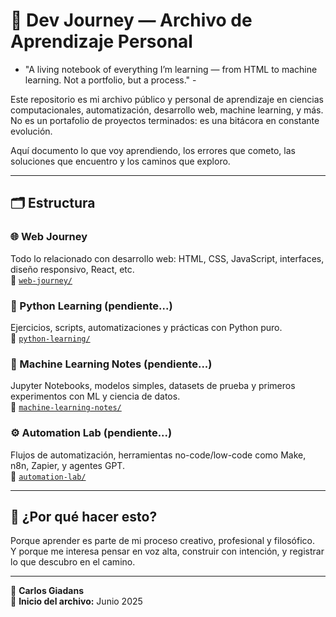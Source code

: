 # 🧠 Dev Journey — Archivo de Aprendizaje Personal
- "A living notebook of everything I’m learning — from HTML to machine learning. Not a portfolio, but a process." -

Este repositorio es mi archivo público y personal de aprendizaje en ciencias computacionales, automatización, desarrollo web, machine learning, y más. No es un portafolio de proyectos terminados: es una bitácora en constante evolución.

Aquí documento lo que voy aprendiendo, los errores que cometo, las soluciones que encuentro y los caminos que exploro.

---

## 🗂 Estructura

### 🌐 Web Journey
Todo lo relacionado con desarrollo web: HTML, CSS, JavaScript, interfaces, diseño responsivo, React, etc.  
📁 [`web-journey/`](./web-journey)

### 🐍 Python Learning (pendiente...)
Ejercicios, scripts, automatizaciones y prácticas con Python puro.  
📁 [`python-learning/`](./python-learning)

### 🤖 Machine Learning Notes (pendiente...)
Jupyter Notebooks, modelos simples, datasets de prueba y primeros experimentos con ML y ciencia de datos.  
📁 [`machine-learning-notes/`](./machine-learning-notes)

### ⚙️ Automation Lab (pendiente...)
Flujos de automatización, herramientas no-code/low-code como Make, n8n, Zapier, y agentes GPT.  
📁 [`automation-lab/`](./automation-lab)

---

## 💬 ¿Por qué hacer esto?

Porque aprender es parte de mi proceso creativo, profesional y filosófico.  
Y porque me interesa pensar en voz alta, construir con intención, y registrar lo que descubro en el camino.

---

👤 **Carlos Giadans**  
📅 **Inicio del archivo:** Junio 2025
